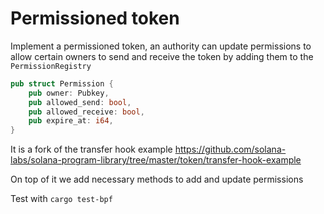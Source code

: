 # Permissioned token

Implement a permissioned token, an authority can update permissions to allow certain owners to send and receive the token by adding them to the `PermissionRegistry`

```rust
pub struct Permission {
    pub owner: Pubkey,
    pub allowed_send: bool,
    pub allowed_receive: bool,
    pub expire_at: i64,
}
```

It is a fork of the transfer hook example
https://github.com/solana-labs/solana-program-library/tree/master/token/transfer-hook-example

On top of it we add necessary methods to add and update permissions

Test with `cargo test-bpf`
